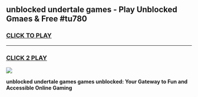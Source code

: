 
## unblocked undertale games - Play Unblocked Gmaes & Free #tu780
<h3>
<a href="https://premium.freeplayer.one?title=unblocked_undertale_games&ref=03M">CLICK TO PLAY</a></h3>
<hr>

<h3>
<a href="https://premium.freeplayer.one?title=unblocked_undertale_games&ref=03M">CLICK 2 PLAY</a>
  
</h3>

<a href="https://premium.freeplayer.one?title=unblocked_undertale_games&ref=03M"><img src="https://clearcache.store/games.png"></a>


**unblocked undertale games games unblocked: Your Gateway to Fun and Accessible Online Gaming**
